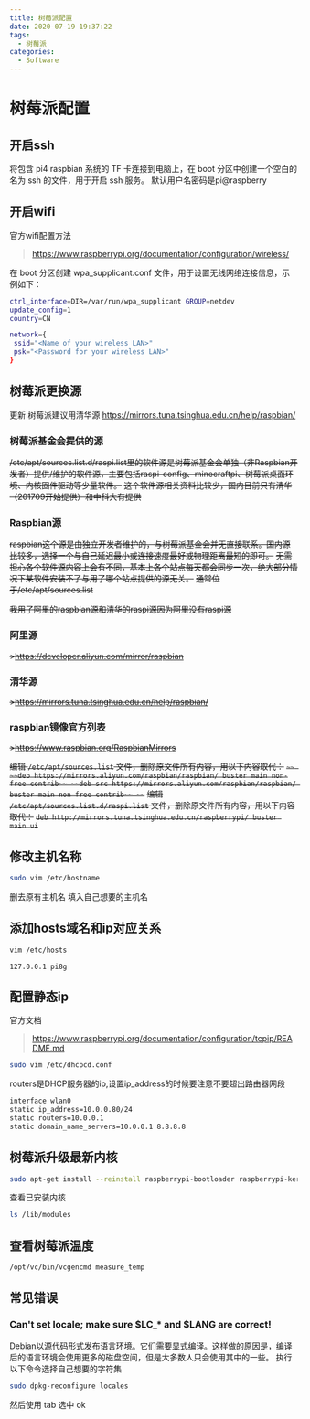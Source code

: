 ```yaml
---
title: 树莓派配置
date: 2020-07-19 19:37:22
tags:
  - 树莓派
categories:
  - Software
---
```

# 树莓派配置
## 开启ssh
将包含 pi4 raspbian 系统的 TF 卡连接到电脑上，在 boot 分区中创建一个空白的名为 ssh 的文件，用于开启 ssh 服务。
默认用户名密码是pi@raspberry

## 开启wifi
官方wifi配置方法
>https://www.raspberrypi.org/documentation/configuration/wireless/

在 boot 分区创建 wpa_supplicant.conf 文件，用于设置无线网络连接信息，示例如下：

```bash
ctrl_interface=DIR=/var/run/wpa_supplicant GROUP=netdev
update_config=1
country=CN

network={
 ssid="<Name of your wireless LAN>"
 psk="<Password for your wireless LAN>"
}
```

## 树莓派更换源

更新 树莓派建议用清华源
https://mirrors.tuna.tsinghua.edu.cn/help/raspbian/

### 树莓派基金会提供的源
~~/etc/apt/sources.list.d/raspi.list里的软件源是树莓派基金会单独（非Raspbian开发者）提供/维护的软件源，主要包括raspi-config、minecraftpi、树莓派桌面环境、内核固件驱动等少量软件。~~
~~这个软件源相关资料比较少，国内目前只有清华（201709开始提供）和中科大有提供~~

### Raspbian源
~~raspbian这个源是由独立开发者维护的，与树莓派基金会并无直接联系。国内源比较多，选择一个与自己延迟最小或连接速度最好或物理距离最短的即可。~~
~~无需担心各个软件源内容上会有不同，基本上各个站点每天都会同步一次，绝大部分情况下某软件安装不了与用了哪个站点提供的源无关。~~
~~通常位于/etc/apt/sources.list~~

~~我用了阿里的raspbian源和清华的raspi源因为阿里没有raspi源~~

### 阿里源
~~>https://developer.aliyun.com/mirror/raspbian~~
### 清华源
~~>https://mirrors.tuna.tsinghua.edu.cn/help/raspbian/~~

### raspbian镜像官方列表
~~>https://www.raspbian.org/RaspbianMirrors~~

~~编辑 `/etc/apt/sources.list` 文件，删除原文件所有内容，用以下内容取代：~~
~~```~~
~~deb https://mirrors.aliyun.com/raspbian/raspbian/ buster main non-free contrib~~
~~deb-src https://mirrors.aliyun.com/raspbian/raspbian/ buster main non-free contrib~~
~~```~~
~~编辑 `/etc/apt/sources.list.d/raspi.list` 文件，删除原文件所有内容，用以下内容取代：~~
~~`deb http://mirrors.tuna.tsinghua.edu.cn/raspberrypi/ buster main ui`~~

## 修改主机名称
```bash
sudo vim /etc/hostname
```


删去原有主机名 填入自己想要的主机名

## 添加hosts域名和ip对应关系
```bash
vim /etc/hosts
```
`127.0.0.1 pi8g`

## 配置静态ip
官方文档
>https://www.raspberrypi.org/documentation/configuration/tcpip/README.md

```bash
sudo vim /etc/dhcpcd.conf
```
routers是DHCP服务器的ip,设置ip_address的时候要注意不要超出路由器网段
```bash
interface wlan0
static ip_address=10.0.0.80/24    
static routers=10.0.0.1
static domain_name_servers=10.0.0.1 8.8.8.8
```

## 树莓派升级最新内核
```bash
sudo apt-get install --reinstall raspberrypi-bootloader raspberrypi-kernel
```

查看已安装内核
```bash
ls /lib/modules
```

## 查看树莓派温度
```bash
/opt/vc/bin/vcgencmd measure_temp
```

## 常见错误

### Can't set locale; make sure $LC_* and $LANG are correct!

Debian以源代码形式发布语言环境。它们需要显式编译。这样做的原因是，编译后的语言环境会使用更多的磁盘空间，但是大多数人只会使用其中的一些。
执行以下命令选择自己想要的字符集

```bash
sudo dpkg-reconfigure locales
```

然后使用 tab 选中 ok 
